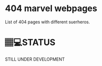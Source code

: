 # 404 marvel webpages 

List of 404 pages with different suerheros.

# 🏽‍💻STATUS
 STILL UNDER DEVELOPMENT
